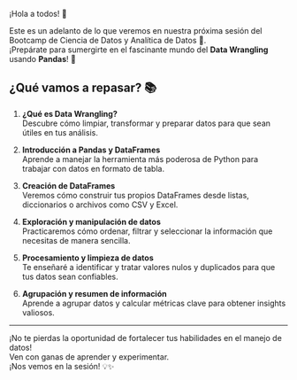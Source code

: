 ¡Hola a todos! 👋

Este es un adelanto de lo que veremos en nuestra próxima sesión del Bootcamp de Ciencia de Datos y Analítica de Datos 🚀.  
¡Prepárate para sumergirte en el fascinante mundo del **Data Wrangling** usando **Pandas**! 🐼

## ¿Qué vamos a repasar? 📚

1. **¿Qué es Data Wrangling?**  
   Descubre cómo limpiar, transformar y preparar datos para que sean útiles en tus análisis.

2. **Introducción a Pandas y DataFrames**  
   Aprende a manejar la herramienta más poderosa de Python para trabajar con datos en formato de tabla.

3. **Creación de DataFrames**  
   Veremos cómo construir tus propios DataFrames desde listas, diccionarios o archivos como CSV y Excel.

4. **Exploración y manipulación de datos**  
   Practicaremos cómo ordenar, filtrar y seleccionar la información que necesitas de manera sencilla.

5. **Procesamiento y limpieza de datos**  
   Te enseñaré a identificar y tratar valores nulos y duplicados para que tus datos sean confiables.

6. **Agrupación y resumen de información**  
   Aprende a agrupar datos y calcular métricas clave para obtener insights valiosos.

---

¡No te pierdas la oportunidad de fortalecer tus habilidades en el manejo de datos!  
Ven con ganas de aprender y experimentar.  
¡Nos vemos en la sesión! 💡✨